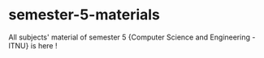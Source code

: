 # semester-5-materials
All subjects' material of semester 5 {Computer Science and Engineering - ITNU} is here !
